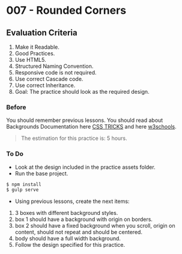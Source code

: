 # 007 - Rounded Corners

## Evaluation Criteria

1. Make it Readable.
2. Good Practices.
3. Use HTML5.
4. Structured Naming Convention.
5. Responsive code is not required.
6. Use correct Cascade code.
7. Use correct Inheritance.
8. Goal: The practice should look as the required design.

### Before
You should remember previous lessons.
You should read about Backgrounds Documentation here [CSS TRICKS][1] and here [w3schools][2].

> The estimation for this practice is: 5 hours.

### To Do
- Look at the design included in the practice assets folder.
- Run the base project.

```sh
$ npm install
$ gulp serve
```

- Using previous lessons, create the next items:

1. 3 boxes with different background styles.
2. box 1 should have a background with origin on borders.
3. box 2 should have a fixed background when you scroll, origin on content, should not repeat and should be centered.
4. body should have a full width background. 
5. Follow the design specified for this practice.

[1]: https://css-tricks.com/almanac/properties/b/background/
[2]: https://www.w3schools.com/css/css3_gradients.asp
